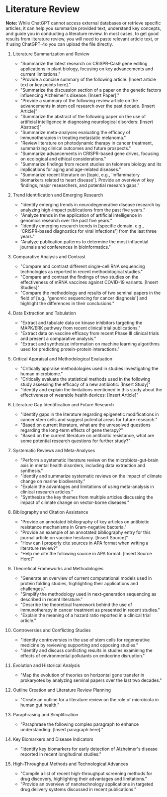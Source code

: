 # Literature Review

**Note:** While ChatGPT cannot access external databases or retrieve specific articles, it can help you summarize provided text, understand key concepts, and guide you in conducting a literature review. 
In most cases, to get good results from literature review, you will need to paste relevant article text, or if using ChatGPT-4o you can upload the file directly.

1. Literature Summarization and Review
      * "Summarize the latest research on CRISPR-Cas9 gene editing applications in plant biology, focusing on key advancements and current limitations."
      * "Provide a concise summary of the following article: [Insert article text or key points here]."
      * "Summarize the discussion section of a paper on the genetic factors influencing Alzheimer's disease: [Insert Paper]."
      * "Provide a summary of the following review article on the advancements in stem cell research over the past decade. [Insert Article]"
      * "Summarize the abstract of the following paper on the use of artificial intelligence in diagnosing neurological disorders: [Insert Abstract]"
      * "Summarize meta-analyses evaluating the efficacy of immunotherapies in treating metastatic melanoma."
      * "Review literature on photodynamic therapy in cancer treatment, summarizing clinical outcomes and future prospects."
      * "Summarize advancements in CRISPR-based gene drives, focusing on ecological and ethical considerations."
      * "Summarize findings from recent studies on telomere biology and its implications for aging and age-related diseases."
      * "Summarize recent literature on [topic, e.g., 'inflammatory biomarkers related to heart disease']. Provide an overview of key findings, major researchers, and potential research gaps."

2. Trend Identification and Emerging Research
      * "Identify emerging trends in neurodegenerative disease research by analyzing high-impact publications from the past five years."
      * "Analyze trends in the application of artificial intelligence in genomics research over the past five years."
      * "Identify emerging research trends in [specific domain, e.g., 'CRISPR-based diagnostics for viral infections'] from the last three years."
      * "Analyze publication patterns to determine the most influential journals and conferences in bioinformatics."

3. Comparative Analysis and Contrast
      * "Compare and contrast different single-cell RNA sequencing technologies as reported in recent methodological studies."
      * "Compare and contrast the findings of two studies on the effectiveness of mRNA vaccines against COVID-19 variants. [Insert Studies]"
      * "Compare the methodology and results of two seminal papers in the field of [e.g., 'genomic sequencing for cancer diagnosis'] and highlight the differences in their conclusions."

4. Data Extraction and Tabulation
      * "Extract and tabulate data on kinase inhibitors targeting the MAPK/ERK pathway from recent clinical trial publications."
      * "Extract data on vaccine efficacy from recent Phase III clinical trials and present a comparative analysis."
      * "Extract and synthesize information on machine learning algorithms used for predicting protein-protein interactions."

5. Critical Appraisal and Methodological Evaluation
      * "Critically appraise methodologies used in studies investigating the human microbiome."
      * "Critically evaluate the statistical methods used in the following study assessing the efficacy of a new antibiotic: [Insert Study]"
      * "Identify and explain the limitations mentioned in this study about the effectiveness of wearable health devices: [Insert Article]"

6. Literature Gap Identification and Future Research
      * "Identify gaps in the literature regarding epigenetic modifications in cancer stem cells and suggest potential areas for future research."
      * "Based on current literature, what are the unresolved questions regarding the long-term effects of gene therapy?"
      * "Based on the current literature on antibiotic resistance, what are some potential research questions for further study?"

7. Systematic Reviews and Meta-Analyses
      * "Perform a systematic literature review on the microbiota-gut-brain axis in mental health disorders, including data extraction and synthesis."
      * "Identify and summarize systematic reviews on the impact of climate change on marine biodiversity."
      * "Explain the advantages and limitations of using meta-analysis in clinical research articles."
      * "Synthesize the key themes from multiple articles discussing the impact of climate change on vector-borne diseases."

8. Bibliography and Citation Assistance
      * "Provide an annotated bibliography of key articles on antibiotic resistance mechanisms in Gram-negative bacteria."
      * "Provide an example of an annotated bibliography entry for this journal article on vaccine hesitancy. [Insert Source]"
      * "How can I properly cite sources in APA format when writing a literature review?"
      * "Help me cite the following source in APA format: [Insert Source Here]"

9. Theoretical Frameworks and Methodologies
      * "Generate an overview of current computational models used in protein folding studies, highlighting their applications and challenges."
      * "Simplify the methodology used in next-generation sequencing as described in recent literature."
      * "Describe the theoretical framework behind the use of immunotherapy in cancer treatment as presented in recent studies."
      * "Explain the meaning of a hazard ratio reported in a clinical trial article."

10. Controversies and Conflicting Studies
      * "Identify controversies in the use of stem cells for regenerative medicine by reviewing supporting and opposing studies."
      * "Identify and discuss conflicting results in studies examining the effects of environmental pollutants on endocrine disruption."

11. Evolution and Historical Analysis
      * "Map the evolution of theories on horizontal gene transfer in prokaryotes by analyzing seminal papers over the last two decades."

12. Outline Creation and Literature Review Planning
      * "Create an outline for a literature review on the role of microbiota in human gut health."
        
13. Paraphrasing and Simplification
      * "Paraphrase the following complex paragraph to enhance understanding: [Insert paragraph here]."

14. Key Biomarkers and Disease Indicators
      * "Identify key biomarkers for early detection of Alzheimer's disease reported in recent longitudinal studies."

15. High-Throughput Methods and Technological Advances
      * "Compile a list of recent high-throughput screening methods for drug discovery, highlighting their advantages and limitations."
      * "Provide an overview of nanotechnology applications in targeted drug delivery systems discussed in recent publications."
